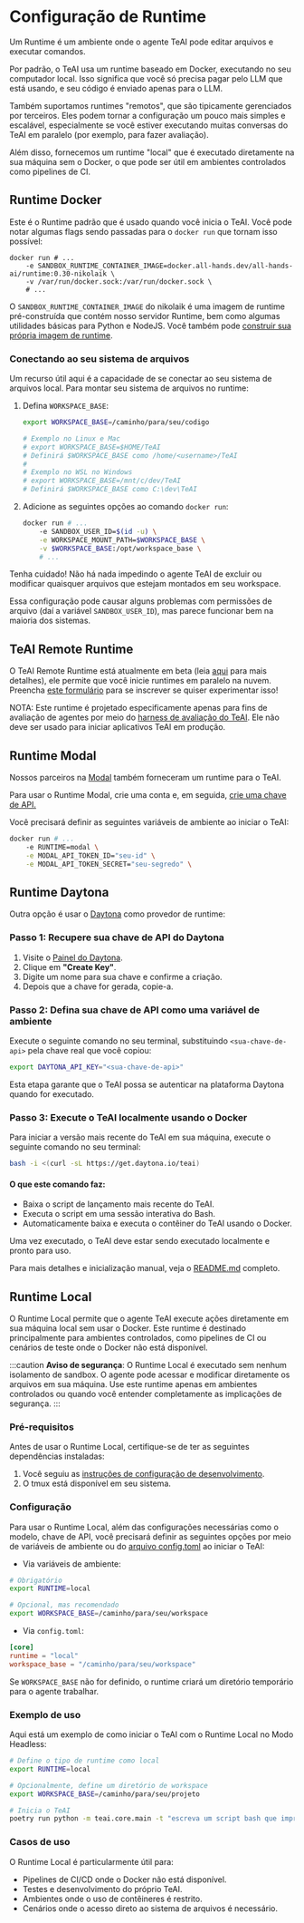 # Configuração de Runtime

Um Runtime é um ambiente onde o agente TeAI pode editar arquivos e executar comandos.

Por padrão, o TeAI usa um runtime baseado em Docker, executando no seu computador local. Isso significa que você só precisa pagar pelo LLM que está usando, e seu código é enviado apenas para o LLM.

Também suportamos runtimes "remotos", que são tipicamente gerenciados por terceiros. Eles podem tornar a configuração um pouco mais simples e escalável, especialmente se você estiver executando muitas conversas do TeAI em paralelo (por exemplo, para fazer avaliação).

Além disso, fornecemos um runtime "local" que é executado diretamente na sua máquina sem o Docker, o que pode ser útil em ambientes controlados como pipelines de CI.

## Runtime Docker
Este é o Runtime padrão que é usado quando você inicia o TeAI. Você pode notar algumas flags sendo passadas para o `docker run` que tornam isso possível:

```
docker run # ...
    -e SANDBOX_RUNTIME_CONTAINER_IMAGE=docker.all-hands.dev/all-hands-ai/runtime:0.30-nikolaik \
    -v /var/run/docker.sock:/var/run/docker.sock \
    # ...
```

O `SANDBOX_RUNTIME_CONTAINER_IMAGE` do nikolaik é uma imagem de runtime pré-construída que contém nosso servidor Runtime, bem como algumas utilidades básicas para Python e NodeJS. Você também pode [construir sua própria imagem de runtime](how-to/custom-sandbox-guide).

### Conectando ao seu sistema de arquivos
Um recurso útil aqui é a capacidade de se conectar ao seu sistema de arquivos local. Para montar seu sistema de arquivos no runtime:
1. Defina `WORKSPACE_BASE`:

    ```bash
    export WORKSPACE_BASE=/caminho/para/seu/codigo

    # Exemplo no Linux e Mac
    # export WORKSPACE_BASE=$HOME/TeAI
    # Definirá $WORKSPACE_BASE como /home/<username>/TeAI
    #
    # Exemplo no WSL no Windows
    # export WORKSPACE_BASE=/mnt/c/dev/TeAI
    # Definirá $WORKSPACE_BASE como C:\dev\TeAI
    ```
2. Adicione as seguintes opções ao comando `docker run`:

    ```bash
    docker run # ...
        -e SANDBOX_USER_ID=$(id -u) \
        -e WORKSPACE_MOUNT_PATH=$WORKSPACE_BASE \
        -v $WORKSPACE_BASE:/opt/workspace_base \
        # ...
    ```

Tenha cuidado! Não há nada impedindo o agente TeAI de excluir ou modificar quaisquer arquivos que estejam montados em seu workspace.

Essa configuração pode causar alguns problemas com permissões de arquivo (daí a variável `SANDBOX_USER_ID`), mas parece funcionar bem na maioria dos sistemas.

## TeAI Remote Runtime

O TeAI Remote Runtime está atualmente em beta (leia [aqui](https://runtime.all-hands.dev/) para mais detalhes), ele permite que você inicie runtimes em paralelo na nuvem. Preencha [este formulário](https://docs.google.com/forms/d/e/1FAIpQLSckVz_JFwg2_mOxNZjCtr7aoBFI2Mwdan3f75J_TrdMS1JV2g/viewform) para se inscrever se quiser experimentar isso!

NOTA: Este runtime é projetado especificamente apenas para fins de avaliação de agentes por meio do [harness de avaliação do TeAI](https://github.com/All-Hands-AI/TeAI/tree/main/evaluation). Ele não deve ser usado para iniciar aplicativos TeAI em produção.

## Runtime Modal
Nossos parceiros na [Modal](https://modal.com/) também forneceram um runtime para o TeAI.

Para usar o Runtime Modal, crie uma conta e, em seguida, [crie uma chave de API.](https://modal.com/settings)

Você precisará definir as seguintes variáveis de ambiente ao iniciar o TeAI:
```bash
docker run # ...
    -e RUNTIME=modal \
    -e MODAL_API_TOKEN_ID="seu-id" \
    -e MODAL_API_TOKEN_SECRET="seu-segredo" \
```

## Runtime Daytona

Outra opção é usar o [Daytona](https://www.daytona.io/) como provedor de runtime:

### Passo 1: Recupere sua chave de API do Daytona
1. Visite o [Painel do Daytona](https://app.daytona.io/dashboard/keys).
2. Clique em **"Create Key"**.
3. Digite um nome para sua chave e confirme a criação.
4. Depois que a chave for gerada, copie-a.

### Passo 2: Defina sua chave de API como uma variável de ambiente
Execute o seguinte comando no seu terminal, substituindo `<sua-chave-de-api>` pela chave real que você copiou:
```bash
export DAYTONA_API_KEY="<sua-chave-de-api>"
```

Esta etapa garante que o TeAI possa se autenticar na plataforma Daytona quando for executado.

### Passo 3: Execute o TeAI localmente usando o Docker
Para iniciar a versão mais recente do TeAI em sua máquina, execute o seguinte comando no seu terminal:
```bash
bash -i <(curl -sL https://get.daytona.io/teai)
```

#### O que este comando faz:
- Baixa o script de lançamento mais recente do TeAI.
- Executa o script em uma sessão interativa do Bash.
- Automaticamente baixa e executa o contêiner do TeAI usando o Docker.

Uma vez executado, o TeAI deve estar sendo executado localmente e pronto para uso.

Para mais detalhes e inicialização manual, veja o [README.md](https://github.com/All-Hands-AI/TeAI/blob/main/teai/runtime/impl/daytona/README.md) completo.

## Runtime Local

O Runtime Local permite que o agente TeAI execute ações diretamente em sua máquina local sem usar o Docker. Este runtime é destinado principalmente para ambientes controlados, como pipelines de CI ou cenários de teste onde o Docker não está disponível.

:::caution
**Aviso de segurança**: O Runtime Local é executado sem nenhum isolamento de sandbox. O agente pode acessar e modificar diretamente os arquivos em sua máquina. Use este runtime apenas em ambientes controlados ou quando você entender completamente as implicações de segurança.
:::

### Pré-requisitos

Antes de usar o Runtime Local, certifique-se de ter as seguintes dependências instaladas:

1. Você seguiu as [instruções de configuração de desenvolvimento](https://github.com/All-Hands-AI/TeAI/blob/main/Development.md).
2. O tmux está disponível em seu sistema.

### Configuração

Para usar o Runtime Local, além das configurações necessárias como o modelo, chave de API, você precisará definir as seguintes opções por meio de variáveis de ambiente ou do [arquivo config.toml](https://github.com/All-Hands-AI/TeAI/blob/main/config.template.toml) ao iniciar o TeAI:

- Via variáveis de ambiente:

```bash
# Obrigatório
export RUNTIME=local

# Opcional, mas recomendado
export WORKSPACE_BASE=/caminho/para/seu/workspace
```

- Via `config.toml`:

```toml
[core]
runtime = "local"
workspace_base = "/caminho/para/seu/workspace"
```

Se `WORKSPACE_BASE` não for definido, o runtime criará um diretório temporário para o agente trabalhar.

### Exemplo de uso

Aqui está um exemplo de como iniciar o TeAI com o Runtime Local no Modo Headless:

```bash
# Define o tipo de runtime como local
export RUNTIME=local

# Opcionalmente, define um diretório de workspace
export WORKSPACE_BASE=/caminho/para/seu/projeto

# Inicia o TeAI
poetry run python -m teai.core.main -t "escreva um script bash que imprima oi"
```

### Casos de uso

O Runtime Local é particularmente útil para:

- Pipelines de CI/CD onde o Docker não está disponível.
- Testes e desenvolvimento do próprio TeAI.
- Ambientes onde o uso de contêineres é restrito.
- Cenários onde o acesso direto ao sistema de arquivos é necessário.
